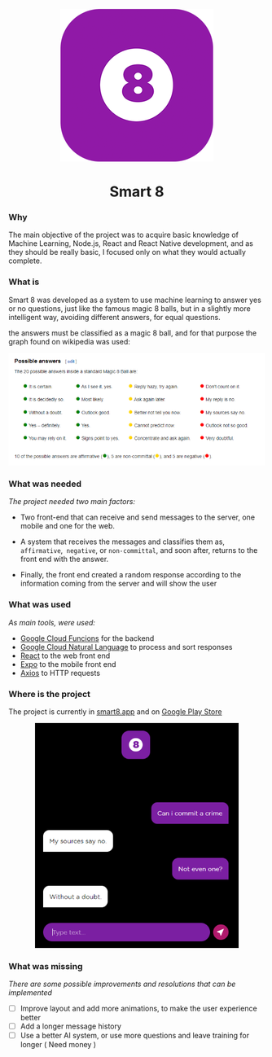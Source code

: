 <p align="center">
  <img src="assets/icon-300x300.png" width="300" alt="Smart 8">
</p>
<h1 align="center">Smart 8</h1>

### Why

The main objective of the project was to acquire basic knowledge of Machine Learning, Node.js, React and React Native development, and as they should be really basic, I focused only on what they would actually complete.

### What is

Smart 8 was developed as a system to use machine learning to answer yes or no questions, just like the famous magic 8 balls, but in a slightly more intelligent way, avoiding different answers, for equal questions.

the answers must be classified as a magic 8 ball, and for that purpose the graph found on wikipedia was used:

<p align="center">
  <a href="https://en.wikipedia.org/wiki/Magic_8-Ball">
    <img src="assets/wikipedia-print.png" width="800" alt="Smart 8">
  </a>
</p>

### What was needed

*The project needed two main factors:*

- Two front-end that can receive and send messages to the server, one mobile and one for the web.

- A system that receives the messages and classifies them as, `affirmative`,` negative`, or `non-committal`, and soon after, returns to the front end with the answer.

- Finally, the front end created a random response according to the information coming from the server and will show the user

### What was used

*As main tools, were used:*

- [Google Cloud Funcions](https://cloud.google.com/functions) for the backend
- [Google Cloud Natural Language](https://cloud.google.com/natural-language) to process and sort responses
- [React](https://pt-br.reactjs.org/) to the web front end
- [Expo](https://expo.io/) to the mobile front end
- [Axios](https://github.com/axios/axios) to HTTP requests

### Where is the project

The project is currently in [smart8.app](https://smart8.app/) and on [Google Play Store](https://play.google.com/store/apps/details?id=br.com.smart8.app)

<p align="center">
  <a href='https://smart8.app/'>
    <img src="assets/print-desktop.png" width="400" alt="Smart 8">
  </a>
</p>

### What was missing

*There are some possible improvements and resolutions that can be implemented*

- [ ] Improve layout and add more animations, to make the user experience better
- [ ] Add a longer message history
- [ ] Use a better AI system, or use more questions and leave training for longer ( Need money )